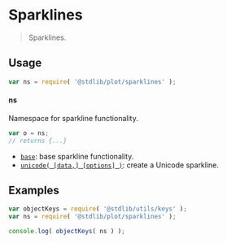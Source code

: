 <!--

@license Apache-2.0

Copyright (c) 2018 The Stdlib Authors.

Licensed under the Apache License, Version 2.0 (the "License");
you may not use this file except in compliance with the License.
You may obtain a copy of the License at

   http://www.apache.org/licenses/LICENSE-2.0

Unless required by applicable law or agreed to in writing, software
distributed under the License is distributed on an "AS IS" BASIS,
WITHOUT WARRANTIES OR CONDITIONS OF ANY KIND, either express or implied.
See the License for the specific language governing permissions and
limitations under the License.

-->

# Sparklines

> Sparklines.

<section class="usage">

## Usage

```javascript
var ns = require( '@stdlib/plot/sparklines' );
```

#### ns

Namespace for sparkline functionality.

```javascript
var o = ns;
// returns {...}
```

<!-- <toc pattern="*"> -->

<div class="namespace-toc">

-   <span class="signature">[`base`][@stdlib/plot/sparklines/base]</span><span class="delimiter">: </span><span class="description">base sparkline functionality.</span>
-   <span class="signature">[`unicode( [data,] [options] )`][@stdlib/plot/sparklines/unicode]</span><span class="delimiter">: </span><span class="description">create a Unicode sparkline.</span>

</div>

<!-- </toc> -->

</section>

<!-- /.usage -->

<section class="examples">

## Examples

<!-- TODO: better examples -->

<!-- eslint no-undef: "error" -->

```javascript
var objectKeys = require( '@stdlib/utils/keys' );
var ns = require( '@stdlib/plot/sparklines' );

console.log( objectKeys( ns ) );
```

</section>

<!-- /.examples -->

<!-- Section for related `stdlib` packages. Do not manually edit this section, as it is automatically populated. -->

<section class="related">

</section>

<!-- /.related -->

<!-- Section for all links. Make sure to keep an empty line after the `section` element and another before the `/section` close. -->

<section class="links">

<!-- <toc-links> -->

[@stdlib/plot/sparklines/base]: https://github.com/stdlib-js/stdlib/tree/develop/lib/node_modules/%40stdlib/plot/sparklines/base

[@stdlib/plot/sparklines/unicode]: https://github.com/stdlib-js/stdlib/tree/develop/lib/node_modules/%40stdlib/plot/sparklines/unicode

<!-- </toc-links> -->

</section>

<!-- /.links -->

